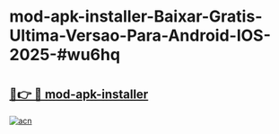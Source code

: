 # mod-apk-installer-Baixar-Gratis-Ultima-Versao-Para-Android-IOS-2025-#wu6hq

# <h2><a href="https://ainizakaria.my?title=mod-apk-installer&ref=24M">🔗👉 🔴 mod-apk-installer</a></h2>

[![acn](https://github.com/user-attachments/assets/0f9c940e-d8b0-45ae-aac7-cd30a18b3e1c)](https://ainizakaria.my?title=mod-apk-installer&ref=24M)

